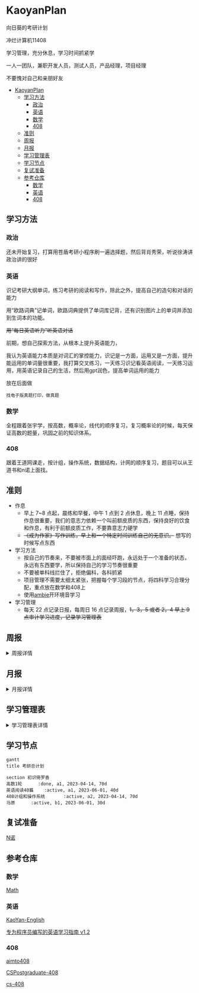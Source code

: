 # KaoyanPlan

向日葵的考研计划

冲烂计算机11408

学习管理，充分休息，学习时间抓紧学

一人一团队，兼职开发人员，测试人员，产品经理，项目经理

不要愧对自己和亲朋好友

- [KaoyanPlan](#kaoyanplan)
  - [学习方法](#学习方法)
    - [政治](#政治)
    - [英语](#英语)
    - [数学](#数学)
    - [408](#408)
  - [准则](#准则)
  - [周报](#周报)
  - [月报](#月报)
  - [学习管理表](#学习管理表)
  - [学习节点](#学习节点)
  - [复试准备](#复试准备)
  - [参考仓库](#参考仓库)
    - [数学](#数学-1)
    - [英语](#英语-1)
    - [408](#408-1)

## 学习方法

### 政治

还未开始复习，打算用苍盾考研小程序刷一遍选择题，然后背肖秀荣，听说徐涛讲政治讲的很好

### 英语

识记考研大纲单词，练习考研的阅读和写作，除此之外，提高自己的造句和对话的能力

用“欧路词典”记单词，欧路词典提供了单词库记背，还有识别图片上的单词并添加到生词本的功能。

~~用“每日英语听力”听英语对话~~

前期，想自己探索方法，从根本上提升英语能力，

我认为英语能力本质是对词汇的掌控能力，识记是一方面，运用又是一方面，提升能运用的单词量很重要，我打算交叉练习，一天练习识记看英语阅读，一天练习运用，用英语记录自己的生活，然后用gpt润色，提高单词运用的能力

放在后面做

```
找电子版真题打印，做真题
```

### 数学

全程跟着张宇学，按高数，概率论，线代的顺序复习，复习概率论的时候，每天保证高数的题量，巩固之前的知识体系。

### 408

跟着王道网课走，按计组，操作系统，数据结构，计网的顺序复习，题目可以从王道书和n诺上面找。


## 准则

- 作息
  - 早上 7~8 点起，晨练和早餐，中午 1 点到 2 点休息，晚上 11 点睡，保持作息很重要，我们的意志力依赖一个叫前额皮质的东西，保持良好的饮食和作息，有利于前额皮质工作，不要靠意志力硬学
  - ~~《成为作家》写作训练，早上和一个特定时间训练自己的无意识。~~ 想写的时候写点东西
- 学习方法
  - 按自己的节奏来，不要被市面上的面经吓跑，永远处于一个准备的状态，永远有东西要学，所以保持自己的学习节奏很重要 
  - 不要被单科线拦住了，拒绝偏科，各科抓紧
  - 项目管理不需要太细太紧张，把握每个学习段的节点，将四科学习合理分配，重点放在数学和408上
  - 使用[ambie](https://github.com/jenius-apps/ambie)开环境音学习
- 学习管理
  - 每天 22 点记录日报，每周日 16 点记录周报，~~1，3，5 或者 2，4 早上 9 点审计学习进度，记录学习管理表~~

## 周报

<details>

  <summary>周报详情</summary>

[第一周 04-16](周报/2023-04-16.md)

[第二周 04-23](周报/2023-04-23.md)

[第三周 04-30](周报/2023-04-30.md)

[第四周 05-07](周报/2023-05-07.md)

[第五周 05-14](周报/2023-05-14.md)

[第六周 05-21](周报/2023-05-21.md)

[第七周 05-28](周报/2023-05-28.md)

</details>

## 月报

<details>

  <summary>月报详情</summary>

[5月](月报/5月.md)

</details>

## 学习管理表

<details>

  <summary>学习管理表详情</summary>

[v1.0.0](学习管理表/v1.0.0.md)

[v1.0.1](学习管理表/v1.0.1.md)

[v1.0.2](学习管理表/v1.0.2.md)

[v1.0.3](学习管理表/v1.0.3.md)

</details>

## 学习节点

```mermaid
gantt
title 考研总计划

section 初识倚罗香
高数1轮      :done, a1, 2023-04-14, 70d
英语阅读40篇    :active, a1, 2023-06-01, 40d
408计组和操作系统       :active, a2, 2023-04-14, 70d
马原      :active, b1, 2023-06-01, 30d
```

## 复试准备

[N诺](https://noobdream.com/)


## 参考仓库

### 数学

[Math](https://github.com/Didnelpsun/Math)

### 英语

[KaoYan-English](https://github.com/m2kar/KaoYan-English)

[专为程序员编写的英语学习指南 v1.2](https://github.com/yujiangshui/A-Programmers-Guide-to-English)

### 408

[aimto408](https://github.com/xiaolei565/aimto408)

[CSPostgraduate-408](https://github.com/CodePanda66/CSPostgraduate-408)

[cs-408](https://github.com/ddy-ddy/cs-408)
